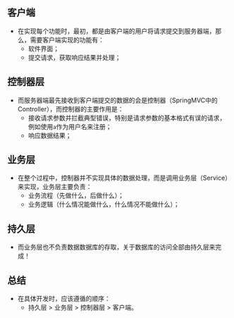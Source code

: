 ## 客户端

- 在实现每个功能时，最初，都是由客户端的用户将请求提交到服务器端，那么，需要客户端实现的功能有：
  - 软件界面；
  - 提交请求，获取响应结果并处理；

## 控制器层

- 而服务器端最先接收到客户端提交的数据的会是控制器（SpringMVC中的Controller），而控制器的主要作用是：
  - 接收请求参数并拦截典型错误，特别是请求参数的基本格式有误的请求，例如使用`a`作为用户名来注册；
  - 响应数据结果；

## 业务层

- 在整个过程中，控制器并不实现具体的数据处理，而是调用业务层（Service）来实现，业务层主要负责：
  - 业务流程（先做什么，后做什么）；
  - 业务逻辑（什么情况能做什么，什么情况不能做什么）；

## 持久层

- 而业务层也不负责数据数据库的存取，关于数据库的访问全部由持久层来完成！

## 总结

- 在具体开发时，应该遵循的顺序：
  - 持久层 > 业务层 > 控制器层 > 客户端。